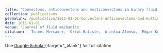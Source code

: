```yaml
---
title: "Convectons, anticonvectons and multiconvectons in binary fluid convection"
collection: publications
permalink: /publication/2011-01-01-Convectons-anticonvectons-and-multiconvectons-in-binary-fluid-convection
date: 2011-01-01
venue: 'Journal of fluid mechanics'
citation: ' Isabel Mercader,  Oriol Batiste,  Arantxa Alonso,  Edgar Knobloch (2011) &quot;Convectons, anticonvectons and multiconvectons in binary fluid convection.&quot; <i>Journal of fluid mechanics</i>. 667, 586--606.'
---
```

Use [Google Scholar](https://scholar.google.com/scholar?q=Convectons,+anticonvectons+and+multiconvectons+in+binary+fluid+convection){:target="_blank"} for full citation